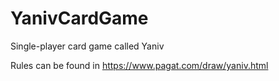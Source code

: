 # YanivCardGame
Single-player card game called Yaniv

Rules can be found in https://www.pagat.com/draw/yaniv.html  
